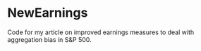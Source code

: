 # NewEarnings
Code for my article on improved earnings measures to deal with aggregation bias in S&amp;P 500.
